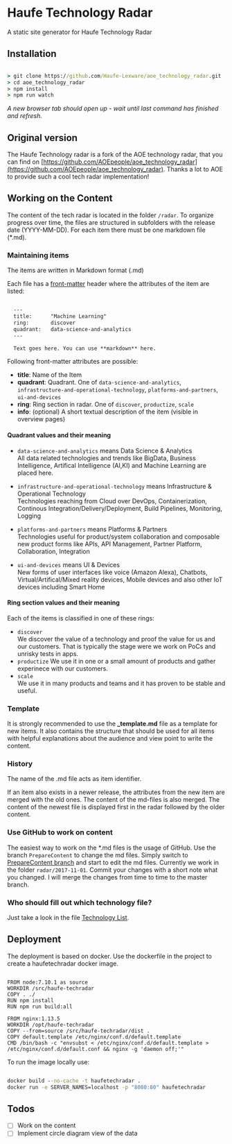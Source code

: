 # Haufe Technology Radar

A static site generator for Haufe Technology Radar

## Installation

```cmd

> git clone https://github.com/Haufe-Lexware/aoe_technology_radar.git
> cd aoe_technology_radar
> npm install
> npm run watch
```

*A new browser tab should open up - wait until last command has finished and refresh.*

## Original version

The Haufe Technology radar is a fork of the AOE technology radar, that you can find on [https://github.com/AOEpeople/aoe_technology_radar](https://github.com/AOEpeople/aoe_technology_radar).
Thanks a lot to AOE to provide such a cool tech radar implementation!

## Working on the Content

The content of the tech radar is located in the folder  `/radar`. To organize progress over time, the files are structured in subfolders with the release date (YYYY-MM-DD).
For each item there must be one markdown file (*.md).

### Maintaining items

The items are written in Markdown format (.md)

Each file has a [front-matter](https://github.com/jxson/front-matter) header where the attributes of the item are listed:

```markdown

  ---
  title:      "Machine Learning"
  ring:       discover
  quadrant:   data-science-and-analytics
  ---

  Text goes here. You can use **markdown** here.

```

Following front-matter attributes are possible:

- **title**: Name of the Item
- **quadrant**: Quadrant. One of `data-science-and-analytics`, `infrastructure-and-operational-technology`, `platforms-and-partners`, `ui-and-devices`
- **ring**: Ring section in radar. One of `discover`, `productize`, `scale`
- **info**: (optional) A short textual description of the item (visible in overview pages)

#### Quadrant values and their meaning ####
- `data-science-and-analytics` means Data Science & Analytics   
All data related technologies and trends like BigData, Business Intelligence, Artifical Intelligence (AI,KI) and Machine Learning are placed here.

- `infrastructure-and-operational-technology` means Infrastructure & Operational Technology   
Technologies reaching from Cloud over DevOps, Containerization, Continous Integration/Delivery/Deployment, Build Pipelines, Monitoring, Logging

- `platforms-and-partners` means Platforms & Partners   
Technologies useful for product/system collaboration and composable new product forms like APIs, API Management, Partner Platform, Collaboration, Integration
- `ui-and-devices` means UI & Devices   
New forms of user interfaces like voice (Amazon Alexa), Chatbots, Virtual/Artifical/Mixed reality devices, Mobile devices and also other IoT devices including Smart Home

#### Ring section values and their meaning ####

Each of the items is classified in one of these rings:
- `discover`   
 We discover the value of a technology and proof the value for us and our customers. That is typically the stage were we work on PoCs and unrisky tests in apps.
- `productize`
We use it in one or a small amount of products and gather experinece with our customers.
- `scale`   
We use it in many products and teams and it has proven to be stable and useful.

### Template

It is strongly recommended to use the **_template.md** file as a template for new items. 
It also contains the structure that should be used for all items with helpful explanations about the audience and view point to write the content.

### History

The name of the .md file acts as item identifier.

If an item also exists in a newer release, the attributes from the new item are merged with the old ones.
The content of the md-files is also merged. The content of the newest file is displayed first in the radar followed by the older content.

### Use GitHub to work on content

The easiest way to work on the *.md files is the usage of GitHub.
Use the branch `PrepareContent` to change the md files.
Simply switch to [PrepareContent branch](https://github.com/Haufe-Lexware/aoe_technology_radar/tree/PrepareContent/radar/2017-11-01) and start to edit the md files.
Currently we work in the folder `radar/2017-11-01`.
Commit your changes with a short note what you changed.
I will merge the changes from time to time to the master branch.

### Who should fill out which technology file? ###
Just take a look in the file [Technology List](./technologylist.md).

## Deployment

The deployment is based on docker. Use the dockerfile in the project to create a haufetechradar docker image.

```docker

FROM node:7.10.1 as source
WORKDIR /src/haufe-techradar
COPY . ./
RUN npm install
RUN npm run build:all

FROM nginx:1.13.5
WORKDIR /opt/haufe-techradar
COPY --from=source /src/haufe-techradar/dist .
COPY default.template /etc/nginx/conf.d/default.template
CMD /bin/bash -c "envsubst < /etc/nginx/conf.d/default.template > /etc/nginx/conf.d/default.conf && nginx -g 'daemon off;'"

```

To run the image locally use:

```cmd

docker build --no-cache -t haufetechradar .
docker run -e SERVER_NAMES=localhost -p "8080:80" haufetechradar

```

## Todos

- [ ] Work on the content
- [ ] Implement circle diagram view of the data
